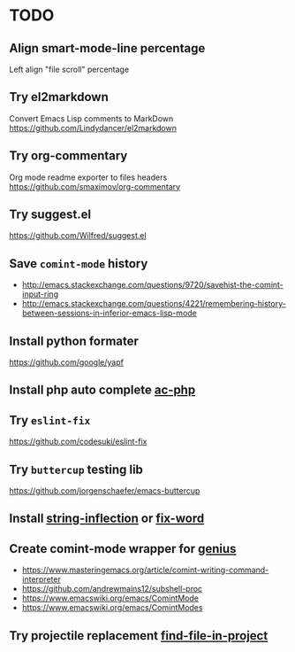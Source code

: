 # TODO

## Align smart-mode-line percentage

Left align "file scroll" percentage

## Try el2markdown

Convert Emacs Lisp comments to MarkDown
<https://github.com/Lindydancer/el2markdown>

## Try org-commentary

Org mode readme exporter to files headers
<https://github.com/smaximov/org-commentary>

## Try suggest.el

<https://github.com/Wilfred/suggest.el>

## Save `comint-mode` history

* <http://emacs.stackexchange.com/questions/9720/savehist-the-comint-input-ring>
* <http://emacs.stackexchange.com/questions/4221/remembering-history-between-sessions-in-inferior-emacs-lisp-mode>

## Install python formater

<https://github.com/google/yapf>

## Install php auto complete [ac-php][]

[ac-php]: https://github.com/xcwen/ac-php

## Try `eslint-fix`

<https://github.com/codesuki/eslint-fix>

## Try `buttercup` testing lib

<https://github.com/jorgenschaefer/emacs-buttercup>

## Install [string-inflection][] or [fix-word][]

[fix-word]: https://github.com/mrkkrp/fix-word
[string-inflection]: https://github.com/akicho8/string-inflection

## Create comint-mode wrapper for [genius][]

* <https://www.masteringemacs.org/article/comint-writing-command-interpreter>
* <https://github.com/andrewmains12/subshell-proc>
* <https://www.emacswiki.org/emacs/ComintMode>
* <https://www.emacswiki.org/emacs/ComintModes>

[genius]: http://www.jirka.org/genius.html

## Try projectile replacement [find-file-in-project][]

[find-file-in-project]: https://github.com/technomancy/find-file-in-project

